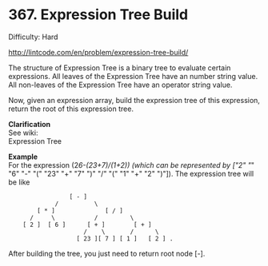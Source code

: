 # 367. Expression Tree Build

Difficulty: Hard

http://lintcode.com/en/problem/expression-tree-build/

The structure of Expression Tree is a binary tree to evaluate certain expressions.
All leaves of the Expression Tree have an number string value. All non-leaves of the Expression Tree have an operator string value.

Now, given an expression array, build the expression tree of this expression, return the root of this expression tree.

**Clarification**  
See wiki:  
Expression Tree

**Example**  
For the expression (2*6-(23+7)/(1+2)) (which can be represented by ["2" "*" "6" "-" "(" "23" "+" "7" ")" "/" "(" "1" "+" "2" ")"]). 
The expression tree will be like
```
                 [ - ]
             /          \
        [ * ]              [ / ]
      /     \           /         \
    [ 2 ]  [ 6 ]      [ + ]        [ + ]
                     /    \       /      \
                   [ 23 ][ 7 ] [ 1 ]   [ 2 ] .
```
After building the tree, you just need to return root node [-].
